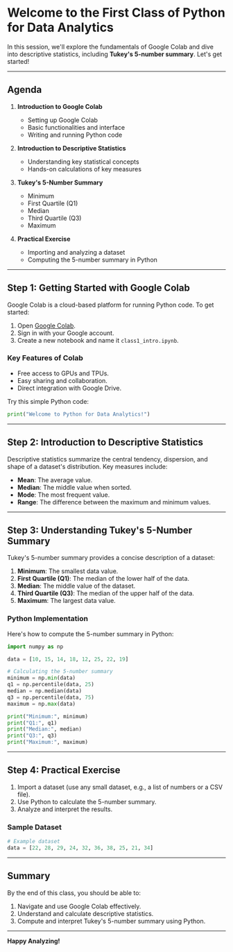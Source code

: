 # Welcome to the First Class of Python for Data Analytics

In this session, we'll explore the fundamentals of Google Colab and dive into descriptive statistics, including **Tukey's 5-number summary**. Let's get started!

---

## Agenda

1. **Introduction to Google Colab**
   - Setting up Google Colab
   - Basic functionalities and interface
   - Writing and running Python code

2. **Introduction to Descriptive Statistics**
   - Understanding key statistical concepts
   - Hands-on calculations of key measures

3. **Tukey's 5-Number Summary**
   - Minimum
   - First Quartile (Q1)
   - Median
   - Third Quartile (Q3)
   - Maximum

4. **Practical Exercise**
   - Importing and analyzing a dataset
   - Computing the 5-number summary in Python

---

## Step 1: Getting Started with Google Colab

Google Colab is a cloud-based platform for running Python code. To get started:

1. Open [Google Colab](https://colab.research.google.com).
2. Sign in with your Google account.
3. Create a new notebook and name it `class1_intro.ipynb`.

### Key Features of Colab
- Free access to GPUs and TPUs.
- Easy sharing and collaboration.
- Direct integration with Google Drive.

Try this simple Python code:
```python
print("Welcome to Python for Data Analytics!")
```

---

## Step 2: Introduction to Descriptive Statistics

Descriptive statistics summarize the central tendency, dispersion, and shape of a dataset's distribution. Key measures include:

- **Mean**: The average value.
- **Median**: The middle value when sorted.
- **Mode**: The most frequent value.
- **Range**: The difference between the maximum and minimum values.

---

## Step 3: Understanding Tukey's 5-Number Summary

Tukey's 5-number summary provides a concise description of a dataset:

1. **Minimum**: The smallest data value.
2. **First Quartile (Q1)**: The median of the lower half of the data.
3. **Median**: The middle value of the dataset.
4. **Third Quartile (Q3)**: The median of the upper half of the data.
5. **Maximum**: The largest data value.

### Python Implementation

Here's how to compute the 5-number summary in Python:
```python
import numpy as np

data = [10, 15, 14, 18, 12, 25, 22, 19]

# Calculating the 5-number summary
minimum = np.min(data)
q1 = np.percentile(data, 25)
median = np.median(data)
q3 = np.percentile(data, 75)
maximum = np.max(data)

print("Minimum:", minimum)
print("Q1:", q1)
print("Median:", median)
print("Q3:", q3)
print("Maximum:", maximum)
```

---

## Step 4: Practical Exercise

1. Import a dataset (use any small dataset, e.g., a list of numbers or a CSV file).
2. Use Python to calculate the 5-number summary.
3. Analyze and interpret the results.

### Sample Dataset
```python
# Example dataset
data = [22, 28, 29, 24, 32, 36, 38, 25, 21, 34]
```

---

## Summary

By the end of this class, you should be able to:

1. Navigate and use Google Colab effectively.
2. Understand and calculate descriptive statistics.
3. Compute and interpret Tukey's 5-number summary using Python.

---

**Happy Analyzing!**
